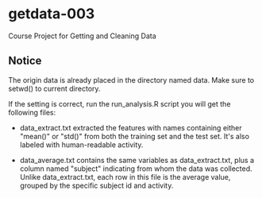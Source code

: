 getdata-003
===========

Course Project for Getting and Cleaning Data


## Notice
The origin data is already placed in the directory named data.
Make sure to setwd() to current directory.

If the setting is correct, run the run_analysis.R script you will get the following files:

- data_extract.txt extracted the features with names containing either "mean()" or "std()" 
from both the training set and the test set. It's also labeled with human-readable activity.

- data_average.txt contains the same variables as data_extract.txt, plus a column named 
"subject" indicating from whom the data was collected. Unlike data_extract.txt, each row in
this file is the average value, grouped by the specific subject id and activity.

